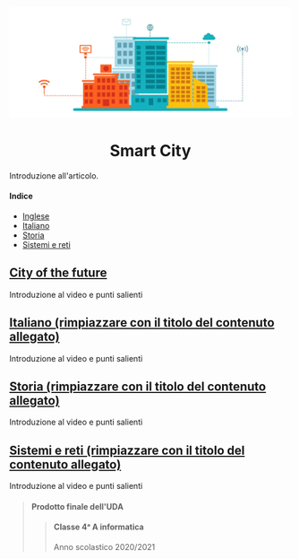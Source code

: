 ![Smart City](images/smartCity.png)

<h1 align="center">
  Smart City
</h1>

Introduzione all'articolo. 

#### Indice

- [Inglese](#city-of-the-future)
- [Italiano](#titolo-della-sezione-di-italiano)
- [Storia](#titolo-della-sezione-di-storia)
- [Sistemi e reti](#titolo-della-sezione-di-sistemi)

## [City of the future](https://youtu.be/L054Xd97_rk)

Introduzione al video e punti salienti

## [Italiano (rimpiazzare con il titolo del contenuto allegato)](link-del-contenuto-di-italiano)

Introduzione al video e punti salienti

## [Storia (rimpiazzare con il titolo del contenuto allegato)](link-del-contenuto-di-storia)

Introduzione al video e punti salienti

## [Sistemi e reti (rimpiazzare con il titolo del contenuto allegato)](link-del-contenuto-di-sistemi)

Introduzione al video e punti salienti


> #### Prodotto finale dell'UDA <br>
>
> > #### Classe 4ᵃ A informatica <br>
> >
> > Anno scolastico 2020/2021
